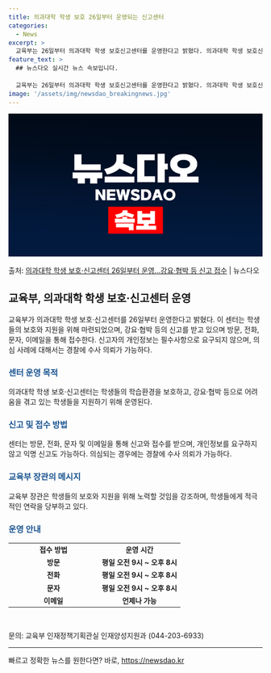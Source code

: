```yaml
---
title: 의과대학 학생 보호 26일부터 운영되는 신고센터
categories:
  - News
excerpt: >
  교육부는 26일부터 의과대학 학생 보호신고센터를 운영한다고 밝혔다. 의과대학 학생 보호신고센터는 수업 복귀를…
feature_text: >
  ## 뉴스다오 실시간 뉴스 속보입니다.

  교육부는 26일부터 의과대학 학생 보호신고센터를 운영한다고 밝혔다. 의과대학 학생 보호신고센터는 수업 복귀를…
image: '/assets/img/newsdao_breakingnews.jpg'
---
```


![뉴스다오 속보](/assets/img/newsdao_breakingnews.jpg)

<p>출처: <a href="https://newsdao.kr/3436" rel="dofollow">의과대학 학생 보호·신고센터 26일부터 운영…강요·협박 등 신고 접수</a> | 뉴스다오</p>

<h2 data-ke-size="size26">교육부, 의과대학 학생 보호·신고센터 운영</h2>
<p data-ke-size="size16">교육부가 의과대학 학생 보호·신고센터를 26일부터 운영한다고 밝혔다. 이 센터는 학생들의 보호와 지원을 위해 마련되었으며, 강요·협박 등의 신고를 받고 있으며 방문, 전화, 문자, 이메일을 통해 접수한다. 신고자의 개인정보는 필수사항으로 요구되지 않으며, 의심 사례에 대해서는 경찰에 수사 의뢰가 가능하다.</p>
<h3><b><span style="color: #1a5490;">센터 운영 목적</span></b></h3>
<p data-ke-size="size16">의과대학 학생 보호·신고센터는 학생들의 학습환경을 보호하고, 강요·협박 등으로 어려움을 겪고 있는 학생들을 지원하기 위해 운영된다.</p>
<h3><b><span style="color: #1a5490;">신고 및 접수 방법</span></b></h3>
<p data-ke-size="size16">센터는 방문, 전화, 문자 및 이메일을 통해 신고와 접수를 받으며, 개인정보를 요구하지 않고 익명 신고도 가능하다. 의심되는 경우에는 경찰에 수사 의뢰가 가능하다.</p>
<h3><b><span style="color: #1a5490;">교육부 장관의 메시지</span></b></h3>
<p data-ke-size="size16">교육부 장관은 학생들의 보호와 지원을 위해 노력할 것임을 강조하며, 학생들에게 적극적인 연락을 당부하고 있다.</p>
<h3><b><span style="color: #1a5490;">운영 안내</span></b></h3>
<table>
<tbody>
<tr>
<td style="text-align: center; width: 164.267px; height: 17px;"><b>접수 방법</b></td>
<td style="text-align: center; height: 17px;"><b>운영 시간</b></td>
</tr>
<tr>
<td style="text-align: center; height: 17px;"><b>방문</b></td>
<td style="text-align: center; height: 17px;"><b>평일 오전 9시 ~ 오후 8시</b></td>
</tr>
<tr>
<td style="text-align: center; height: 17px;"><b>전화</b></td>
<td style="text-align: center; height: 17px;"><b>평일 오전 9시 ~ 오후 8시</b></td>
</tr>
<tr>
<td style="text-align: center; height: 17px;"><b>문자</b></td>
<td style="text-align: center; height: 17px;"><b>평일 오전 9시 ~ 오후 8시</b></td>
</tr>
<tr>
<td style="text-align: center; height: 17px;"><b>이메일</b></td>
<td style="text-align: center; height: 17px;"><b>언제나 가능</b></td>
</tr>
</tbody>
</table>
<p data-ke-size="size16">&nbsp;</p>
<p data-ke-size="size16">문의: 교육부 인재정책기획관실 인재양성지원과 (044-203-6933)</p>
<hr> 

빠르고 정확한 뉴스를 원한다면? 바로, <a href="https://newsdao.kr" rel="dofollow">https://newsdao.kr</a>


